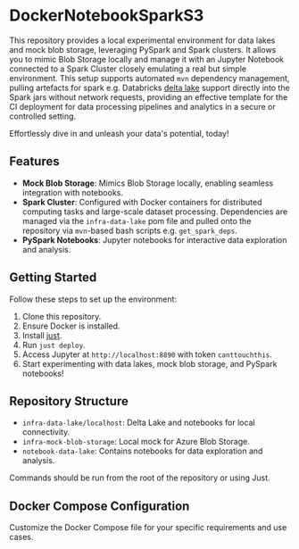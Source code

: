# DockerNotebookSparkS3

This repository provides a local experimental environment for data lakes and mock blob storage, leveraging PySpark and Spark clusters. It allows you to mimic Blob Storage locally and manage it with an Jupyter Notebook connected to a Spark Cluster closely emulating a real but simple environment. This setup supports automated `mvn` dependency management, pulling artefacts for spark e.g. Databricks [delta lake](https://delta.io) support directly into the Spark jars without network requests, providing an effective template for the CI deployment for data processing pipelines and analytics in a secure or controlled setting.

Effortlessly dive in and unleash your data's potential, today!

## Features

- **Mock Blob Storage**: Mimics Blob Storage locally, enabling seamless integration with notebooks.
- **Spark Cluster**: Configured with Docker containers for distributed computing tasks and large-scale dataset processing. Dependencies are managed via the `infra-data-lake` pom file and pulled onto the repository via `mvn`-based bash scripts e.g. `get_spark_deps`.
- **PySpark Notebooks**: Jupyter notebooks for interactive data exploration and analysis.

## Getting Started

Follow these steps to set up the environment:

1. Clone this repository.
2. Ensure Docker is installed.
3. Install [just](https://github.com/casey/just).
4. Run `just deploy`.
5. Access Jupyter at `http://localhost:8890` with token `canttouchthis`.
6. Start experimenting with data lakes, mock blob storage, and PySpark notebooks!

## Repository Structure

- `infra-data-lake/localhost`: Delta Lake and notebooks for local connectivity.
- `infra-mock-blob-storage`: Local mock for Azure Blob Storage.
- `notebook-data-lake`: Contains notebooks for data exploration and analysis.

Commands should be run from the root of the repository or using Just.

## Docker Compose Configuration

Customize the Docker Compose file for your specific requirements and use cases.
